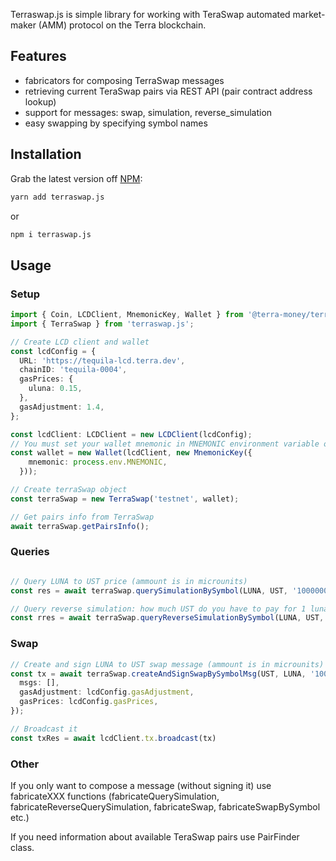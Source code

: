 Terraswap.js is simple library for working with TeraSwap automated market-maker (AMM) protocol on the Terra blockchain.

## Features

- fabricators for composing TerraSwap messages
- retrieving current TeraSwap pairs via REST API (pair contract address lookup)
- support for messages: swap, simulation, reverse_simulation
- easy swapping by specifying symbol names


## Installation

Grab the latest version off [NPM](https://www.npmjs.com/package/terraswap.js):

```sh
yarn add terraswap.js
```
or 
```sh
npm i terraswap.js
```


## Usage

### Setup 


```ts
import { Coin, LCDClient, MnemonicKey, Wallet } from '@terra-money/terra.js';
import { TerraSwap } from 'terraswap.js';

// Create LCD client and wallet 
const lcdConfig = {
  URL: 'https://tequila-lcd.terra.dev',
  chainID: 'tequila-0004',
  gasPrices: {
    uluna: 0.15,
  },
  gasAdjustment: 1.4,
};

const lcdClient: LCDClient = new LCDClient(lcdConfig);
// You must set your wallet mnemonic in MNEMONIC environment variable or set them below (mnemonic: 'your wallet seed phrase')
const wallet = new Wallet(lcdClient, new MnemonicKey({
    mnemonic: process.env.MNEMONIC, 
  }));

// Create terraSwap object
const terraSwap = new TerraSwap('testnet', wallet);

// Get pairs info from TerraSwap 
await terraSwap.getPairsInfo();

```

### Queries


```ts

// Query LUNA to UST price (ammount is in microunits)
const res = await terraSwap.querySimulationBySymbol(LUNA, UST, '1000000');

// Query reverse simulation: how much UST do you have to pay for 1 luna ?
const rres = await terraSwap.queryReverseSimulationBySymbol(LUNA, UST, '1000000');


```

### Swap

```ts
// Create and sign LUNA to UST swap message (ammount is in microunits)
const tx = await terraSwap.createAndSignSwapBySymbolMsg(UST, LUNA, '1000000', {
  msgs: [],
  gasAdjustment: lcdConfig.gasAdjustment,
  gasPrices: lcdConfig.gasPrices,
});

// Broadcast it
const txRes = await lcdClient.tx.broadcast(tx)

```

### Other

If you only want to compose a message (without signing it) use fabricateXXX functions
(fabricateQuerySimulation, fabricateReverseQuerySimulation, fabricateSwap, fabricateSwapBySymbol etc.)

If you need information about available TeraSwap pairs use PairFinder class.

